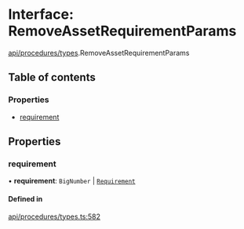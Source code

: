 # Interface: RemoveAssetRequirementParams

[api/procedures/types](../wiki/api.procedures.types).RemoveAssetRequirementParams

## Table of contents

### Properties

- [requirement](../wiki/api.procedures.types.RemoveAssetRequirementParams#requirement)

## Properties

### requirement

• **requirement**: `BigNumber` \| [`Requirement`](../wiki/types.Requirement)

#### Defined in

[api/procedures/types.ts:582](https://github.com/PolymeshAssociation/polymesh-sdk/blob/e978aefd/src/api/procedures/types.ts#L582)
